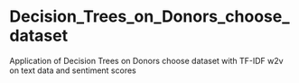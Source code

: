 # Decision_Trees_on_Donors_choose_dataset
Application of Decision Trees on Donors choose dataset with TF-IDF w2v on text data and sentiment scores
